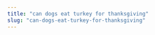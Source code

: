 ```yaml
---
title: "can dogs eat turkey for thanksgiving"
slug: "can-dogs-eat-turkey-for-thanksgiving"
---
```


